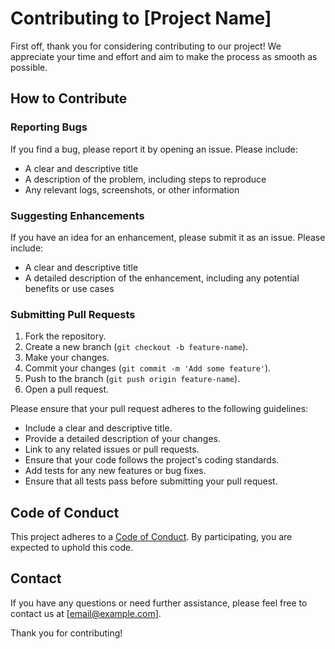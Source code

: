 # Contributing to [Project Name]

First off, thank you for considering contributing to our project! We appreciate your time and effort and aim to make the process as smooth as possible.

## How to Contribute

### Reporting Bugs

If you find a bug, please report it by opening an issue. Please include:

- A clear and descriptive title
- A description of the problem, including steps to reproduce
- Any relevant logs, screenshots, or other information

### Suggesting Enhancements

If you have an idea for an enhancement, please submit it as an issue. Please include:

- A clear and descriptive title
- A detailed description of the enhancement, including any potential benefits or use cases

### Submitting Pull Requests

1. Fork the repository.
2. Create a new branch (`git checkout -b feature-name`).
3. Make your changes.
4. Commit your changes (`git commit -m 'Add some feature'`).
5. Push to the branch (`git push origin feature-name`).
6. Open a pull request.

Please ensure that your pull request adheres to the following guidelines:

- Include a clear and descriptive title.
- Provide a detailed description of your changes.
- Link to any related issues or pull requests.
- Ensure that your code follows the project's coding standards.
- Add tests for any new features or bug fixes.
- Ensure that all tests pass before submitting your pull request.

## Code of Conduct

This project adheres to a [Code of Conduct](CODE_OF_CONDUCT.md). By participating, you are expected to uphold this code.

## Contact

If you have any questions or need further assistance, please feel free to contact us at [email@example.com].

Thank you for contributing!

